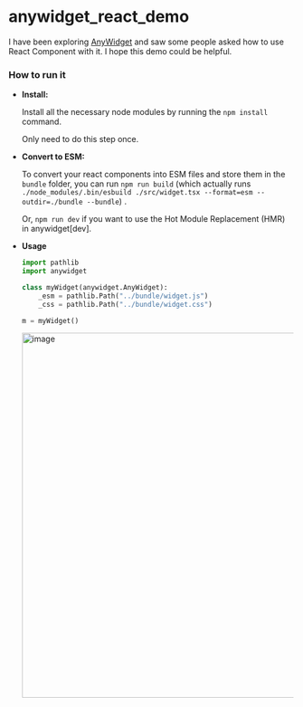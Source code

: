 # anywidget_react_demo

I have been exploring [AnyWidget](https://github.com/manzt/anywidget) and saw some people asked how to use React Component with it.
I hope this demo could be helpful.

### How to run it

- **Install:**
  
  Install all the necessary node modules by running the `npm install` command.

  Only need to do this step once. 

- **Convert to ESM:**
  
  To convert your react components into ESM files and store them in the `bundle` folder, you can run
  `npm run build` (which actually runs `./node_modules/.bin/esbuild ./src/widget.tsx --format=esm --outdir=./bundle --bundle`) .
  
  Or, `npm run dev` if you want to use the Hot Module Replacement (HMR) in anywidget[dev].

- **Usage**

  ```python
  import pathlib
  import anywidget
  
  class myWidget(anywidget.AnyWidget):
      _esm = pathlib.Path("../bundle/widget.js")
      _css = pathlib.Path("../bundle/widget.css")
  
  m = myWidget()
  ```

  <img width="645" alt="image" src="https://github.com/wangqianwen0418/anywidget_react_demo/assets/19774198/262b68ad-0683-4308-878c-b41e22635a89">
